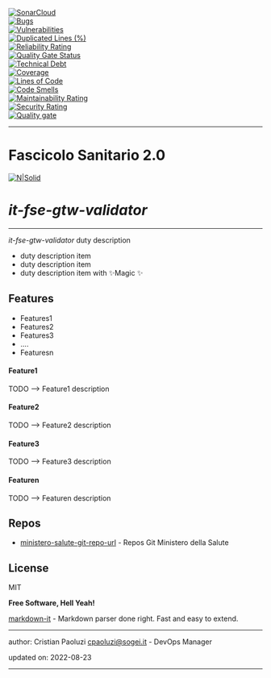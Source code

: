 [![SonarCloud](https://sonarcloud.io/images/project_badges/sonarcloud-black.svg)](https://sonarcloud.io/summary/new_code?id=it.finanze.sanita.fse2%3Agtw-validator)
<br/>
[![Bugs](https://sonarcloud.io/api/project_badges/measure?project=it.finanze.sanita.fse2%3Agtw-validator&metric=bugs)](https://sonarcloud.io/summary/new_code?id=it.finanze.sanita.fse2%3Agtw-validator)
<br/>
[![Vulnerabilities](https://sonarcloud.io/api/project_badges/measure?project=it.finanze.sanita.fse2%3Agtw-validator&metric=vulnerabilities)](https://sonarcloud.io/summary/new_code?id=it.finanze.sanita.fse2%3Agtw-validator)
<br/>
[![Duplicated Lines (%)](https://sonarcloud.io/api/project_badges/measure?project=it.finanze.sanita.fse2%3Agtw-validator&metric=duplicated_lines_density)](https://sonarcloud.io/summary/new_code?id=it.finanze.sanita.fse2%3Agtw-validator)
<br/>
[![Reliability Rating](https://sonarcloud.io/api/project_badges/measure?project=it.finanze.sanita.fse2%3Agtw-validator&metric=reliability_rating)](https://sonarcloud.io/summary/new_code?id=it.finanze.sanita.fse2%3Agtw-validator)
<br/>
[![Quality Gate Status](https://sonarcloud.io/api/project_badges/measure?project=it.finanze.sanita.fse2%3Agtw-validator&metric=alert_status)](https://sonarcloud.io/summary/new_code?id=it.finanze.sanita.fse2%3Agtw-validator)
<br/>
[![Technical Debt](https://sonarcloud.io/api/project_badges/measure?project=it.finanze.sanita.fse2%3Agtw-validator&metric=sqale_index)](https://sonarcloud.io/summary/new_code?id=it.finanze.sanita.fse2%3Agtw-validator)
<br/>
[![Coverage](https://sonarcloud.io/api/project_badges/measure?project=it.finanze.sanita.fse2%3Agtw-validator&metric=coverage)](https://sonarcloud.io/summary/new_code?id=it.finanze.sanita.fse2%3Agtw-validator)
<br/>
[![Lines of Code](https://sonarcloud.io/api/project_badges/measure?project=it.finanze.sanita.fse2%3Agtw-validator&metric=ncloc)](https://sonarcloud.io/summary/new_code?id=it.finanze.sanita.fse2%3Agtw-validator)
<br/>
[![Code Smells](https://sonarcloud.io/api/project_badges/measure?project=it.finanze.sanita.fse2%3Agtw-validator&metric=code_smells)](https://sonarcloud.io/summary/new_code?id=it.finanze.sanita.fse2%3Agtw-validator)
<br/>
[![Maintainability Rating](https://sonarcloud.io/api/project_badges/measure?project=it.finanze.sanita.fse2%3Agtw-validator&metric=sqale_rating)](https://sonarcloud.io/summary/new_code?id=it.finanze.sanita.fse2%3Agtw-validator)
<br/>
[![Security Rating](https://sonarcloud.io/api/project_badges/measure?project=it.finanze.sanita.fse2%3Agtw-validator&metric=security_rating)](https://sonarcloud.io/summary/new_code?id=it.finanze.sanita.fse2%3Agtw-validator)
<br/>
[![Quality gate](https://sonarcloud.io/api/project_badges/quality_gate?project=it.finanze.sanita.fse2%3Agtw-validator)](https://sonarcloud.io/summary/new_code?id=it.finanze.sanita.fse2%3Agtw-validator)
<br/>

---

# Fascicolo Sanitario 2.0
[![N|Solid](https://www.sogei.it/content/dam/sogei/loghi/Sogei_logo_304.svg)](https://www.sogei.it/it/sogei-homepage.html)

# _it-fse-gtw-validator_


---

_it-fse-gtw-validator_ duty description
- duty description item
- duty description item
- duty description item with ✨Magic ✨

## Features
- Features1
- Features2
- Features3
- ....
- Featuresn

#### Feature1
TODO --> Feature1 description

#### Feature2
TODO --> Feature2 description

#### Feature3
TODO --> Feature3 description

#### Featuren
TODO --> Featuren description

## Repos
- [ministero-salute-git-repo-url] - Repos Git Ministero della Salute

## License

MIT

**Free Software, Hell Yeah!**

[markdown-it] - Markdown parser done right. Fast and easy to extend.

[//]: # (These are reference links used in the body of this note and get stripped out when the markdown processor does its job. There is no need to format nicely because it shouldn't be seen. Thanks SO - http://stackoverflow.com/questions/4823468/store-comments-in-markdown-syntax)
[markdown-it]: <https://github.com/markdown-it/markdown-it>
[ministero-salute-git-repo-url]: <https://github.com/ministero-salute/it-fse-gtw-validator.git>
[Spring Boot]: <https://spring.io/projects/spring-boot>
[Maven]: <https://maven.apache.org/>

---
author: Cristian Paoluzi <cpaoluzi@sogei.it> - DevOps Manager

updated on: 2022-08-23

---